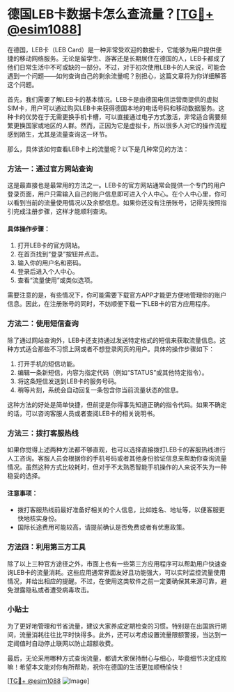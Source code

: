 # 德国LEB卡数据卡怎么查流量？[[TG💪+ @esim1088](https://t.me/s/esim1088)]

在德国，LEB卡（LEB Card）是一种非常受欢迎的数据卡，它能够为用户提供便捷的移动网络服务。无论是留学生、游客还是长期居住在德国的人，LEB卡都成了他们日常生活中不可或缺的一部分。不过，对于初次使用LEB卡的人来说，可能会遇到一个问题——如何查询自己的剩余流量呢？别担心，这篇文章将为你详细解答这个问题。

首先，我们需要了解LEB卡的基本情况。LEB卡是由德国电信运营商提供的虚拟SIM卡，用户可以通过购买LEB卡来获得德国本地的电话号码和移动数据服务。这种卡的优势在于无需更换手机卡槽，可以直接通过电子方式激活，非常适合需要频繁更换国家或地区的人群。然而，正因为它是虚拟卡，所以很多人对它的操作流程感到陌生，尤其是流量查询这一环节。

那么，具体该如何查看LEB卡上的流量呢？以下是几种常见的方法：

### 方法一：通过官方网站查询

这是最直接也是最常用的方法之一。LEB卡的官方网站通常会提供一个专门的用户登录页面，用户只需输入自己的账户信息即可进入个人中心。在个人中心里，你可以看到当前的流量使用情况以及余额信息。如果你还没有注册账号，记得先按照指引完成注册步骤，这样才能顺利查询。

#### 具体操作步骤：
1. 打开LEB卡的官方网站。
2. 在首页找到“登录”按钮并点击。
3. 输入你的用户名和密码。
4. 登录后进入个人中心。
5. 查看“流量使用”或类似选项。

需要注意的是，有些情况下，你可能需要下载官方APP才能更方便地管理你的账户信息。因此，在注册账号的同时，不妨顺便下载一下LEB卡的官方应用程序。

### 方法二：使用短信查询

除了通过网站查询外，LEB卡还支持通过发送特定格式的短信来获取流量信息。这种方式适合那些不习惯上网或者不想登录网页的用户。具体的操作步骤如下：

1. 打开手机的短信功能。
2. 编辑一条新短信，内容为指定代码（例如“STATUS”或其他特定指令）。
3. 将这条短信发送到LEB卡的服务号码。
4. 稍等片刻，系统会自动回复一条包含你当前流量状态的信息。

这种方法的好处是简单快捷，但前提是你得事先知道正确的指令代码。如果不确定的话，可以咨询客服人员或者查阅LEB卡的相关说明书。

### 方法三：拨打客服热线

如果你觉得上述两种方法都不够直观，也可以选择直接拨打LEB卡的客服热线进行人工咨询。客服人员会根据你的手机号码或者其他身份验证信息来帮助你查询流量情况。虽然这种方式比较耗时，但对于不太熟悉智能手机操作的人来说不失为一种稳妥的选择。

#### 注意事项：
- 拨打客服热线前最好准备好相关的个人信息，比如姓名、地址等，以便客服更快地核实身份。
- 国际长途费用可能较高，请提前确认是否免费或者有优惠政策。

### 方法四：利用第三方工具

除了以上三种官方途径之外，市面上也有一些第三方应用程序可以帮助用户快速查询LEB卡的流量消耗。这些应用通常界面友好且功能强大，可以实时监控流量使用情况，并给出相应的提醒。不过，在使用这类软件之前一定要确保其来源可靠，避免泄露隐私或者遭受病毒攻击。

### 小贴士

为了更好地管理和节省流量，建议大家养成定期检查的习惯。特别是在出国旅行期间，流量消耗往往比平时快得多。此外，还可以考虑设置流量限额警报，当达到一定阈值时自动停止联网以防止超额收费。

最后，无论采用哪种方式查询流量，都请大家保持耐心与细心，毕竟细节决定成败嘛！希望本文能对你有所帮助，祝你在德国的生活更加顺畅愉快！

[[TG💪+ @esim1088](https://t.me/s/esim1088) ![Image](https://i.postimg.cc/4NQfJmqS/Snipaste-2025-05-13-00-14-12.png)]